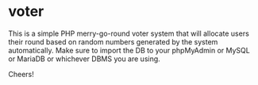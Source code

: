 # voter
This is a simple PHP merry-go-round voter system that will allocate users their round based on random numbers generated by the system automatically.
Make sure to import the DB to your phpMyAdmin or MySQL or MariaDB or whichever DBMS you are using.

Cheers!
